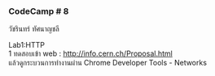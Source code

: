 ###  CodeCamp # 8
วัชรินทร์ ทัศนาญชลี


Lab1:HTTP  
1 ทดสอบเข้า web : http://info.cern.ch/Proposal.html  
แล้วดูกระบวนการทำงานผ่าน Chrome Developer Tools - Networks
